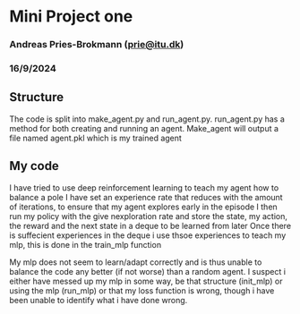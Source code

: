 # Mini Project one
### Andreas Pries-Brokmann (prie@itu.dk)
### 16/9/2024

## Structure
The code is split into make_agent.py and run_agent.py.
run_agent.py has a method for both creating and running an agent. 
Make_agent will output a file named agent.pkl which is my trained agent


## My code
I have tried to use deep reinforcement learning to teach my agent how to balance a pole
I have set an experience rate that reduces with the amount of iterations, to ensure that my agent explores early in the episode
I then run my policy with the give nexploration rate and store the state, my action, the reward and the next state in a deque to be learned from later
Once there is suffecient experiences in the deque i use thsoe experiences to teach my mlp, this is done in the train_mlp function

My mlp does not seem to learn/adapt correctly and is thus unable to balance the code any better (if not worse) than a random agent.
I suspect i either have messed up my mlp in some way, be that structure (init_mlp) or using the mlp (run_mlp) or that my loss function is wrong, though i have been unable to identify what i have done wrong.

